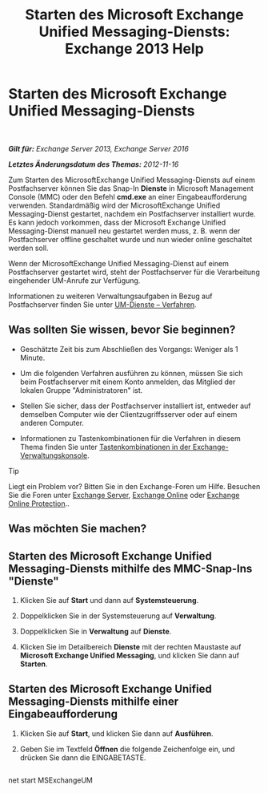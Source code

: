 ﻿---
title: 'Starten des Microsoft Exchange Unified Messaging-Diensts: Exchange 2013 Help'
TOCTitle: Starten des Microsoft Exchange Unified Messaging-Diensts
ms:assetid: b54008e6-172e-4435-8516-57cff740e89c
ms:mtpsurl: https://technet.microsoft.com/de-de/library/Bb124330(v=EXCHG.150)
ms:contentKeyID: 50554909
ms.date: 04/24/2018
mtps_version: v=EXCHG.150
ms.translationtype: HT
---

# Starten des Microsoft Exchange Unified Messaging-Diensts

 

_**Gilt für:** Exchange Server 2013, Exchange Server 2016_

_**Letztes Änderungsdatum des Themas:** 2012-11-16_

Zum Starten des MicrosoftExchange Unified Messaging-Diensts auf einem Postfachserver können Sie das Snap-In **Dienste** in Microsoft Management Console (MMC) oder den Befehl **cmd.exe** an einer Eingabeaufforderung verwenden. Standardmäßig wird der MicrosoftExchange Unified Messaging-Dienst gestartet, nachdem ein Postfachserver installiert wurde. Es kann jedoch vorkommen, dass der Microsoft Exchange Unified Messaging-Dienst manuell neu gestartet werden muss, z. B. wenn der Postfachserver offline geschaltet wurde und nun wieder online geschaltet werden soll.

Wenn der MicrosoftExchange Unified Messaging-Dienst auf einem Postfachserver gestartet wird, steht der Postfachserver für die Verarbeitung eingehender UM-Anrufe zur Verfügung.

Informationen zu weiteren Verwaltungsaufgaben in Bezug auf Postfachserver finden Sie unter [UM-Dienste – Verfahren](um-services-procedures-exchange-2013-help.md).

## Was sollten Sie wissen, bevor Sie beginnen?

  - Geschätzte Zeit bis zum Abschließen des Vorgangs: Weniger als 1 Minute.

  - Um die folgenden Verfahren ausführen zu können, müssen Sie sich beim Postfachserver mit einem Konto anmelden, das Mitglied der lokalen Gruppe "Administratoren" ist.

  - Stellen Sie sicher, dass der Postfachserver installiert ist, entweder auf demselben Computer wie der Clientzugriffsserver oder auf einem anderen Computer.

  - Informationen zu Tastenkombinationen für die Verfahren in diesem Thema finden Sie unter [Tastenkombinationen in der Exchange-Verwaltungskonsole](keyboard-shortcuts-in-the-exchange-admin-center-exchange-online-protection-help.md).


> [!TIP]
> Liegt ein Problem vor? Bitten Sie in den Exchange-Foren um Hilfe. Besuchen Sie die Foren unter <A href="https://go.microsoft.com/fwlink/p/?linkid=60612">Exchange Server</A>, <A href="https://go.microsoft.com/fwlink/p/?linkid=267542">Exchange Online</A> oder <A href="https://go.microsoft.com/fwlink/p/?linkid=285351">Exchange Online Protection</A>..



## Was möchten Sie machen?

## Starten des Microsoft Exchange Unified Messaging-Diensts mithilfe des MMC-Snap-Ins "Dienste"

1.  Klicken Sie auf **Start** und dann auf **Systemsteuerung**.

2.  Doppelklicken Sie in der Systemsteuerung auf **Verwaltung**.

3.  Doppelklicken Sie in **Verwaltung** auf **Dienste**.

4.  Klicken Sie im Detailbereich **Dienste** mit der rechten Maustaste auf **Microsoft Exchange Unified Messaging**, und klicken Sie dann auf **Starten**.

## Starten des Microsoft Exchange Unified Messaging-Diensts mithilfe einer Eingabeaufforderung

1.  Klicken Sie auf **Start**, und klicken Sie dann auf **Ausführen**.

2.  Geben Sie im Textfeld **Öffnen** die folgende Zeichenfolge ein, und drücken Sie dann die EINGABETASTE.
    
    ```powershell
net start MSExchangeUM
```

